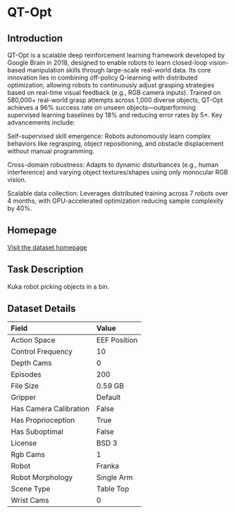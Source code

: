# QT-Opt


## Introduction

QT-Opt is a scalable deep reinforcement learning framework developed by Google Brain in 2018, designed to enable robots to learn closed-loop vision-based manipulation skills through large-scale real-world data. Its core innovation lies in combining off-policy Q-learning with distributed optimization, allowing robots to continuously adjust grasping strategies based on real-time visual feedback (e.g., RGB camera inputs). Trained on 580,000+ real-world grasp attempts across 1,000 diverse objects, QT-Opt achieves a 96% success rate on unseen objects—outperforming supervised learning baselines by 18% and reducing error rates by 5×. Key advancements include:

Self-supervised skill emergence: Robots autonomously learn complex behaviors like regrasping, object repositioning, and obstacle displacement without manual programming.

Cross-domain robustness: Adapts to dynamic disturbances (e.g., human interference) and varying object textures/shapes using only monocular RGB vision.

Scalable data collection: Leverages distributed training across 7 robots over 4 months, with GPU-accelerated optimization reducing sample complexity by 40%.



## Homepage

[Visit the dataset homepage](https://arxiv.org/abs/1806.10293)


## Task Description

Kuka robot picking objects in a bin.


## Dataset Details

| Field                            | Value                    |
|:---------------------------------|:-------------------------|
| Action Space                     | EEF Position           |
| Control Frequency                     | 10           |
| Depth Cams                     | 0           |
| Episodes                     | 200           |
| File Size                     |  0.59 GB           |
| Gripper                     | Default           |
| Has Camera Calibration                     | False           |
| Has Proprioception                     | True           |
| Has Suboptimal                     | False           |
| License                     | BSD 3           |
| Rgb Cams                     | 1           |
| Robot                     | Franka           |
| Robot Morphology                     | Single Arm           |
| Scene Type                     | Table Top           |
| Wrist Cams                     | 0           |


